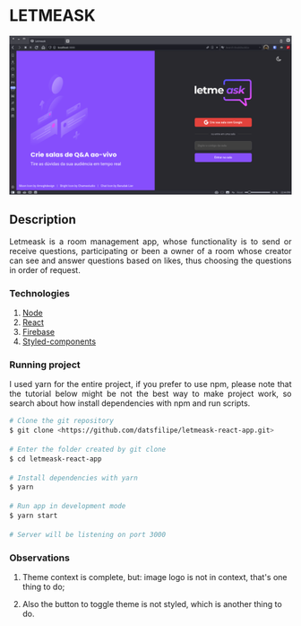 # LETMEASK

<p align="center" shadow="8px">
  <img width="800" src="./src/assets/images/screenshot.png">
</p>

## Description

<p align="justify">
  Letmeask is a room management app, whose functionality is to send or receive questions, participating or been a owner of a room whose creator can see and answer questions based on likes, thus choosing the questions in order of request.
</p>

### Technologies

1. <a href="https://nodejs.org/" >Node</a>
2. <a href="https://reactjs.org/">React</a>
3. <a href="https://firebase.google.com/">Firebase</a>
4. <a href="https://styled-components.com/">Styled-components</a>

### Running project

<p align="justify">I used yarn for the entire project, if you prefer to use npm, please note that the tutorial below might be not the best way to make project work, so search about how install dependencies with npm and run scripts.</p>

```bash
# Clone the git repository
$ git clone <https://github.com/datsfilipe/letmeask-react-app.git>

# Enter the folder created by git clone
$ cd letmeask-react-app

# Install dependencies with yarn
$ yarn

# Run app in development mode
$ yarn start

# Server will be listening on port 3000
```
### Observations

1. Theme context is complete, but: image logo is not in context, that's one thing to do;

2. Also the button to toggle theme is not styled, which is another thing to do.
